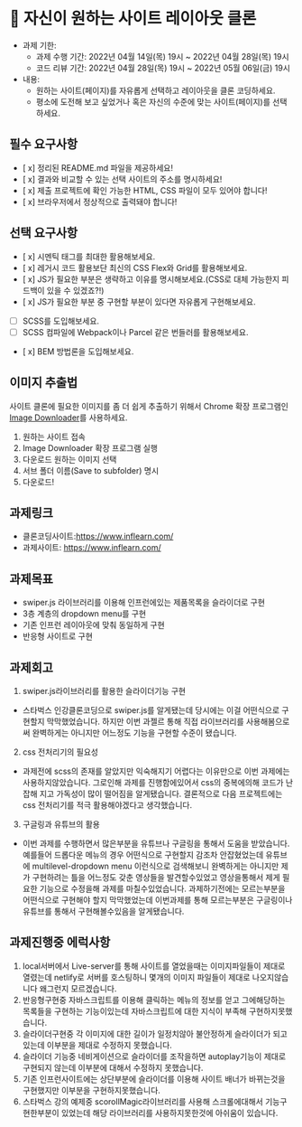 # 📌 자신이 원하는 사이트 레이아웃 클론

- 과제 기한:
  - 과제 수행 기간: 2022년 04월 14일(목) 19시 ~ 2022년 04월 28일(목) 19시
  - 코드 리뷰 기간: 2022년 04월 28일(목) 19시 ~ 2022년 05월 06일(금) 19시
- 내용:
  - 원하는 사이트(페이지)를 자유롭게 선택하고 레이아웃을 클론 코딩하세요.
  - 평소에 도전해 보고 싶었거나 혹은 자신의 수준에 맞는 사이트(페이지)를 선택하세요.

## 필수 요구사항

- [ x] 정리된 README.md 파일을 제공하세요!
- [ x] 결과와 비교할 수 있는 선택 사이트의 주소를 명시하세요!
- [ x] 제출 프로젝트에 확인 가능한 HTML, CSS 파일이 모두 있어야 합니다!
- [ x] 브라우저에서 정상적으로 출력돼야 합니다!

## 선택 요구사항

- [ x] 시멘틱 태그를 최대한 활용해보세요.
- [ x] 레거시 코드 활용보단 최신의 CSS Flex와 Grid를 활용해보세요.
- [ x] JS가 필요한 부분은 생략하고 이유를 명시해보세요.(CSS로 대체 가능한지 피드백이 있을 수 있겠죠?!)
- [ x] JS가 필요한 부분 중 구현할 부분이 있다면 자유롭게 구현해보세요.
- [ ] SCSS를 도입해보세요.
- [ ] SCSS 컴파일에 Webpack이나 Parcel 같은 번들러를 활용해보세요.
- [ x] BEM 방법론을 도입해보세요.

## 이미지 추출법

사이트 클론에 필요한 이미지를 좀 더 쉽게 추출하기 위해서 Chrome 확장 프로그램인 [Image Downloader](https://chrome.google.com/webstore/detail/image-downloader/cnpniohnfphhjihaiiggeabnkjhpaldj?hl=ko)를 사용하세요.

1. 원하는 사이트 접속
1. Image Downloader 확장 프로그램 실행
1. 다운로드 원하는 이미지 선택
1. 서브 폴더 이름(Save to subfolder) 명시
1. 다운로드!

## 과제링크

- 클론코딩사이트:https://www.inflearn.com/
- 과제사이트: https://www.inflearn.com/

## 과제목표

- swiper.js 라이브러리를 이용해 인프런에있는 제품목록을 슬라이더로 구현
- 3층 계층의 dropdown menu를 구현
- 기존 인프런 레이아웃에 맞춰 동일하게 구현
- 반응형 사이트로 구현

## 과제회고

1. swiper.js라이브러리를 활용한 슬라이더기능 구현

- 스타벅스 인강클론코딩으로 swiper.js를 알게됐는데 당시에는 이걸 어떤식으로 구현할지 막막했었습니다. 하지만 이번 과젤르 통해 직접 라이브러리를 사용해봄으로써 완벽하게는 아니지만 어느정도 기능을 구현할 수준이 됐습니다.

2. css 전처리기의 필요성

- 과제전에 scss의 존재를 알았지만 익숙해지기 어렵다는 이유만으로 이번 과제에는 사용하지않았습니다. 그로인해 과제를 진행함에있어서 css의 중복에의해 코드가 난잡해 지고 가독성이 많이 떨어짐을 알게됐습니다. 결론적으로 다음 프로젝트에는 css 전처리기를 적극 활용해야겠다고 생각했습니다.

3. 구글링과 유튜브의 활용

- 이번 과제를 수행하면서 많은부분을 유튜브나 구글링을 통해서 도움을 받았습니다.
  예를들어 드롭다운 메뉴의 경우 어떤식으로 구현할지 감조차 안잡혔었는데 유튜브에 multilevel-dropdown menu 이런식으로 검색해보니 완벽하게는 아니지만 제가 구현하려는 틀을 어느정도 갖춘 영상들을 발견할수있었고 영상을통해서 제게 필요한 기능으로 수정을해 과제를 마칠수있었습니다. 과제하기전에는 모르는부분을 어떤식으로 구현해야 할지 막막했었는데 이번과제를 통해 모르는부분은 구글링이나 유튜브를 통해서 구현해볼수있음을 알게됐습니다.

## 과제진행중 에럭사항

1. local서버에서 Live-server를 통해 사이트를 열었을때는 이미지파일들이 제대로 열렸는데 netlify로 서버를 호스팅하니 몇개의 이미지 파일들이 제대로 나오지않습니다 왜그런지 모르겠습니다.
2. 반응형구현중 자바스크립트를 이용해 클릭하는 메뉴의 정보를 얻고 그에해당하는 목록들을 구현하는 기능이있는데 자바스크립트에 대한 지식이 부족해 구현하지못했습니다.
3. 슬라이더구현중 각 이미지에 대한 길이가 일정치않아 불안정하게 슬라이더가 되고있는데 이부분을 제대로 수정하지 못했습니다.
4. 슬라이더 기능중 네비게이션으로 슬라이더를 조작을하면 autoplay기능이 제대로 구현되지 않는데 이부분에 대해서 수정하지 못했습니다.
5. 기존 인프런사이트에는 상단부분에 슬라이더를 이용해 사이트 배너가 바뀌는것을 구현했지만 이부분을 구현하지못했습니다.
6. 스타벅스 강의 예제중 scorollMagic라이브러리를 사용해 스크롤에대해서 기능구현한부분이 있었는데 해당 라이브러리를 사용하지못한것에 아쉬움이 있습니다.
